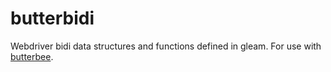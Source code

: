 # butterbidi

Webdriver bidi data structures and functions defined in gleam. For use with [butterbee](https://github.com/Damnjelly/butterbee).

